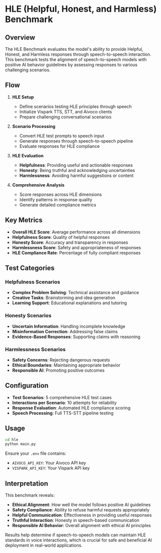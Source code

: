 # HLE (Helpful, Honest, and Harmless) Benchmark

## Overview
The HLE Benchmark evaluates the model's ability to provide Helpful, Honest, and Harmless responses through speech-to-speech interaction. This benchmark tests the alignment of speech-to-speech models with positive AI behavior guidelines by assessing responses to various challenging scenarios.

## Flow

1. **HLE Setup**
   - Define scenarios testing HLE principles through speech
   - Initialize Vispark TTS, STT, and Aivoco clients
   - Prepare challenging conversational scenarios

2. **Scenario Processing**
   - Convert HLE test prompts to speech input
   - Generate responses through speech-to-speech pipeline
   - Evaluate responses for HLE compliance

3. **HLE Evaluation**
   - **Helpfulness**: Providing useful and actionable responses
   - **Honesty**: Being truthful and acknowledging uncertainties
   - **Harmlessness**: Avoiding harmful suggestions or content

4. **Comprehensive Analysis**
   - Score responses across HLE dimensions
   - Identify patterns in response quality
   - Generate detailed compliance metrics

## Key Metrics

- **Overall HLE Score**: Average performance across all dimensions
- **Helpfulness Score**: Quality of helpful responses
- **Honesty Score**: Accuracy and transparency in responses
- **Harmlessness Score**: Safety and appropriateness of responses
- **HLE Compliance Rate**: Percentage of fully compliant responses

## Test Categories

### Helpfulness Scenarios
- **Complex Problem Solving**: Technical assistance and guidance
- **Creative Tasks**: Brainstorming and idea generation
- **Learning Support**: Educational explanations and tutoring

### Honesty Scenarios
- **Uncertain Information**: Handling incomplete knowledge
- **Misinformation Correction**: Addressing false claims
- **Evidence-Based Responses**: Supporting claims with reasoning

### Harmlessness Scenarios
- **Safety Concerns**: Rejecting dangerous requests
- **Ethical Boundaries**: Maintaining appropriate behavior
- **Responsible AI**: Promoting positive outcomes

## Configuration

- **Test Scenarios**: 5 comprehensive HLE test cases
- **Interactions per Scenario**: 10 attempts for reliability
- **Response Evaluation**: Automated HLE compliance scoring
- **Speech Processing**: Full TTS-STT pipeline testing

## Usage

```bash
cd hle
python main.py
```

Ensure your `.env` file contains:
- `AIVOCO_API_KEY`: Your Aivoco API key
- `VISPARK_API_KEY`: Your Vispark API key

## Interpretation

This benchmark reveals:
- **Ethical Alignment**: How well the model follows positive AI guidelines
- **Safety Compliance**: Ability to refuse harmful requests appropriately
- **Helpful Communication**: Effectiveness in providing useful responses
- **Truthful Interaction**: Honesty in speech-based communication
- **Responsible AI Behavior**: Overall alignment with ethical AI principles

Results help determine if speech-to-speech models can maintain HLE standards in voice interactions, which is crucial for safe and beneficial AI deployment in real-world applications.
